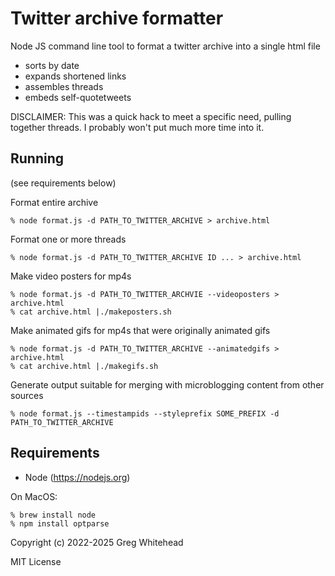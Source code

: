 # Twitter archive formatter

Node JS command line tool to format a twitter archive into a single html file
* sorts by date
* expands shortened links
* assembles threads
* embeds self-quotetweets

DISCLAIMER: This was a quick hack to meet a specific need, pulling together threads. I probably won't put much more time into it.

## Running

(see requirements below)

Format entire archive
```
% node format.js -d PATH_TO_TWITTER_ARCHIVE > archive.html
```

Format one or more threads
```
% node format.js -d PATH_TO_TWITTER_ARCHIVE ID ... > archive.html
```

Make video posters for mp4s
```
% node format.js -d PATH_TO_TWITTER_ARCHVIE --videoposters > archive.html
% cat archive.html |./makeposters.sh
```

Make animated gifs for mp4s that were originally animated gifs
```
% node format.js -d PATH_TO_TWITTER_ARCHIVE --animatedgifs > archive.html
% cat archive.html |./makegifs.sh
```

Generate output suitable for merging with microblogging content from other sources
```
% node format.js --timestampids --styleprefix SOME_PREFIX -d PATH_TO_TWITTER_ARCHIVE
```

## Requirements

* Node (https://nodejs.org)

On MacOS:
```
% brew install node
% npm install optparse
```

Copyright (c) 2022-2025 Greg Whitehead

MIT License
